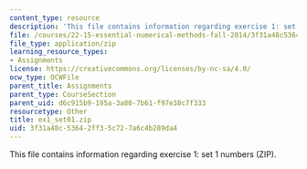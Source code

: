 ```yaml
---
content_type: resource
description: 'This file contains information regarding exercise 1: set 1 numbers (ZIP).'
file: /courses/22-15-essential-numerical-methods-fall-2014/3f31a48c53642ff35c727a6c4b289da4_ex1_set01.zip
file_type: application/zip
learning_resource_types:
- Assignments
license: https://creativecommons.org/licenses/by-nc-sa/4.0/
ocw_type: OCWFile
parent_title: Assignments
parent_type: CourseSection
parent_uid: d6c915b9-195a-3a80-7b61-f97e38c7f333
resourcetype: Other
title: ex1_set01.zip
uid: 3f31a48c-5364-2ff3-5c72-7a6c4b289da4
---
```

This file contains information regarding exercise 1: set 1 numbers (ZIP).